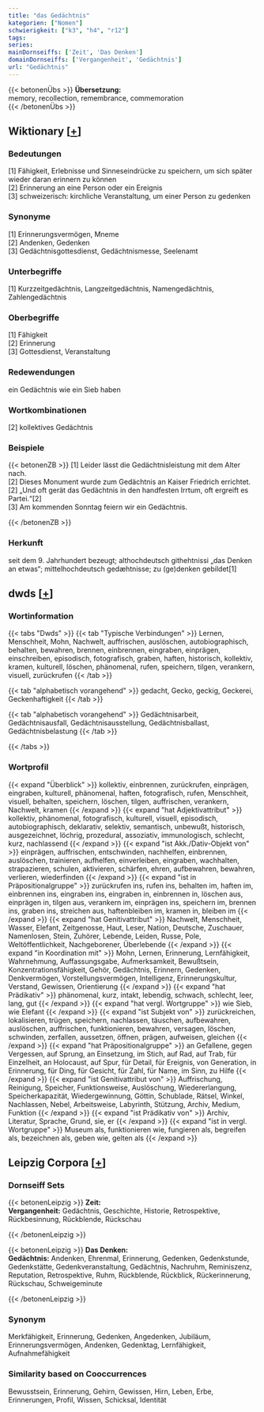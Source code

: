```yaml
---
title: "das Gedächtnis"
kategorien: ["Nomen"]
schwierigkeit: ["k3", "h4", "r12"]
tags:
series:
mainDornseiffs: ['Zeit', 'Das Denken']
domainDornseiffs: ['Vergangenheit', 'Gedächtnis']
url: "Gedächtnis"
---
```


{{< betonenÜbs >}}
**Übersetzung:**  
memory, recollection, remembrance, commemoration  
{{< /betonenÜbs >}}

## Wiktionary [[+](https://de.wiktionary.org/wiki/Gedächtnis)]

### Bedeutungen
[1] Fähigkeit, Erlebnisse und Sinneseindrücke zu speichern, um sich später wieder daran erinnern zu können  
[2] Erinnerung an eine Person oder ein Ereignis  
[3] schweizerisch: kirchliche Veranstaltung, um einer Person zu gedenken  

### Synonyme
[1] Erinnerungsvermögen, Mneme  
[2] Andenken, Gedenken  
[3] Gedächtnisgottesdienst, Gedächtnismesse, Seelenamt  

### Unterbegriffe
[1] Kurzzeitgedächtnis, Langzeitgedächtnis, Namengedächtnis, Zahlengedächtnis  

### Oberbegriffe
[1] Fähigkeit  
[2] Erinnerung  
[3] Gottesdienst, Veranstaltung  

### Redewendungen
ein Gedächtnis wie ein Sieb haben  

### Wortkombinationen
[2] kollektives Gedächtnis  

### Beispiele
{{< betonenZB >}}
[1] Leider lässt die Gedächtnisleistung mit dem Alter nach.  
[2] Dieses Monument wurde zum Gedächtnis an Kaiser Friedrich errichtet.  
[2] „Und oft gerät das Gedächtnis in den handfesten Irrtum, oft ergreift es Partei.“[2]  
[3] Am kommenden Sonntag feiern wir ein Gedächtnis.  

{{< /betonenZB >}}
### Herkunft
seit dem 9. Jahrhundert bezeugt; althochdeutsch githehtnissi „das Denken an etwas“; mittelhochdeutsch gedæhtnisse; zu (ge)denken gebildet[1]  



## dwds [[+](https://www.dwds.de/wb/Gedächtnis)]

### Wortinformation
{{< tabs "Dwds" >}}
{{< tab "Typische Verbindungen" >}}
Lernen, Menschheit, Mohn, Nachwelt, auffrischen, auslöschen, autobiographisch, behalten, bewahren, brennen, einbrennen, eingraben, einprägen, einschreiben, episodisch, fotografisch, graben, haften, historisch, kollektiv, kramen, kulturell, löschen, phänomenal, rufen, speichern, tilgen, verankern, visuell, zurückrufen
{{< /tab >}}

{{< tab "alphabetisch vorangehend" >}}
gedacht, Gecko, geckig, Geckerei, Geckenhaftigkeit
{{< /tab >}}

{{< tab "alphabetisch vorangehend" >}}
Gedächtnisarbeit, Gedächtnisausfall, Gedächtnisausstellung, Gedächtnisballast, Gedächtnisbelastung
{{< /tab >}}

{{< /tabs >}}

### Wortprofil
{{< expand "Überblick" >}} kollektiv, einbrennen, zurückrufen, einprägen, eingraben, kulturell, phänomenal, haften, fotografisch, rufen, Menschheit, visuell, behalten, speichern, löschen, tilgen, auffrischen, verankern, Nachwelt, kramen {{< /expand >}}
{{< expand "hat Adjektivattribut" >}} kollektiv, phänomenal, fotografisch, kulturell, visuell, episodisch, autobiographisch, deklarativ, selektiv, semantisch, unbewußt, historisch, ausgezeichnet, löchrig, prozedural, assoziativ, immunologisch, schlecht, kurz, nachlassend {{< /expand >}}
{{< expand "ist Akk./Dativ-Objekt von" >}} einprägen, auffrischen, entschwinden, nachhelfen, einbrennen, auslöschen, trainieren, aufhelfen, einverleiben, eingraben, wachhalten, strapazieren, schulen, aktivieren, schärfen, ehren, aufbewahren, bewahren, verlieren, wiederfinden {{< /expand >}}
{{< expand "ist in Präpositionalgruppe" >}} zurückrufen ins, rufen ins, behalten im, haften im, einbrennen ins, eingraben ins, eingraben in, einbrennen in, löschen aus, einprägen in, tilgen aus, verankern im, einprägen ins, speichern im, brennen ins, graben ins, streichen aus, haftenbleiben im, kramen in, bleiben im {{< /expand >}}
{{< expand "hat Genitivattribut" >}} Nachwelt, Menschheit, Wasser, Elefant, Zeitgenosse, Haut, Leser, Nation, Deutsche, Zuschauer, Namenlosen, Stein, Zuhörer, Lebende, Leiden, Russe, Pole, Weltöffentlichkeit, Nachgeborener, Überlebende {{< /expand >}}
{{< expand "in Koordination mit" >}} Mohn, Lernen, Erinnerung, Lernfähigkeit, Wahrnehmung, Auffassungsgabe, Aufmerksamkeit, Bewußtsein, Konzentrationsfähigkeit, Gehör, Gedächtnis, Erinnern, Gedenken, Denkvermögen, Vorstellungsvermögen, Intelligenz, Erinnerungskultur, Verstand, Gewissen, Orientierung {{< /expand >}}
{{< expand "hat Prädikativ" >}} phänomenal, kurz, intakt, lebendig, schwach, schlecht, leer, lang, gut {{< /expand >}}
{{< expand "hat vergl. Wortgruppe" >}} wie Sieb, wie Elefant {{< /expand >}}
{{< expand "ist Subjekt von" >}} zurückreichen, lokalisieren, trügen, speichern, nachlassen, täuschen, aufbewahren, auslöschen, auffrischen, funktionieren, bewahren, versagen, löschen, schwinden, zerfallen, aussetzen, öffnen, prägen, aufweisen, gleichen {{< /expand >}}
{{< expand "hat Präpositionalgruppe" >}} an Gefallene, gegen Vergessen, auf Sprung, an Einsetzung, im Stich, auf Rad, auf Trab, für Einzelheit, an Holocaust, auf Spur, für Detail, für Ereignis, von Generation, in Erinnerung, für Ding, für Gesicht, für Zahl, für Name, im Sinn, zu Hilfe {{< /expand >}}
{{< expand "ist Genitivattribut von" >}} Auffrischung, Reinigung, Speicher, Funktionsweise, Auslöschung, Wiedererlangung, Speicherkapazität, Wiedergewinnung, Göttin, Schublade, Rätsel, Winkel, Nachlassen, Nebel, Arbeitsweise, Labyrinth, Stützung, Archiv, Medium, Funktion {{< /expand >}}
{{< expand "ist Prädikativ von" >}} Archiv, Literatur, Sprache, Grund, sie, er {{< /expand >}}
{{< expand "ist in vergl. Wortgruppe" >}} Museum als, funktionieren wie, fungieren als, begreifen als, bezeichnen als, geben wie, gelten als {{< /expand >}}

## Leipzig Corpora [[+](https://corpora.uni-leipzig.de/en/res?word=Gedächtnis&corpusId=deu_newscrawl-public_2018)]

### Dornseiff Sets
{{< betonenLeipzig >}}
**Zeit:**  
**Vergangenheit:** Gedächtnis, Geschichte, Historie, Retrospektive, Rückbesinnung, Rückblende, Rückschau  

{{< /betonenLeipzig >}}


{{< betonenLeipzig >}}
**Das Denken:**  
**Gedächtnis:** Andenken, Ehrenmal, Erinnerung, Gedenken, Gedenkstunde, Gedenkstätte, Gedenkveranstaltung, Gedächtnis, Nachruhm, Reminiszenz, Reputation, Retrospektive, Ruhm, Rückblende, Rückblick, Rückerinnerung, Rückschau, Schweigeminute  

{{< /betonenLeipzig >}}

### Synonym
Merkfähigkeit, Erinnerung, Gedenken, Angedenken, Jubiläum, Erinnerungsvermögen, Andenken, Gedenktag, Lernfähigkeit, Aufnahmefähigkeit


### Similarity based on Cooccurrences
Bewusstsein, Erinnerung, Gehirn, Gewissen, Hirn, Leben, Erbe, Erinnerungen, Profil, Wissen, Schicksal, Identität

